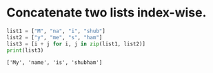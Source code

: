 # Concatenate two lists index-wise.


```python
list1 = ["M", "na", "i", "shub"] 
list2 = ["y", "me", "s", "ham"]
list3 = [i + j for i, j in zip(list1, list2)]
print(list3)
```

    ['My', 'name', 'is', 'shubham']
    


```python

```
